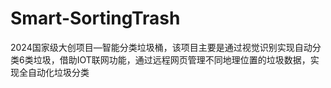 # Smart-SortingTrash
2024国家级大创项目—智能分类垃圾桶，该项目主要是通过视觉识别实现自动分类6类垃圾，借助IOT联网功能，通过远程网页管理不同地理位置的垃圾数据，实现全自动化垃圾分类
